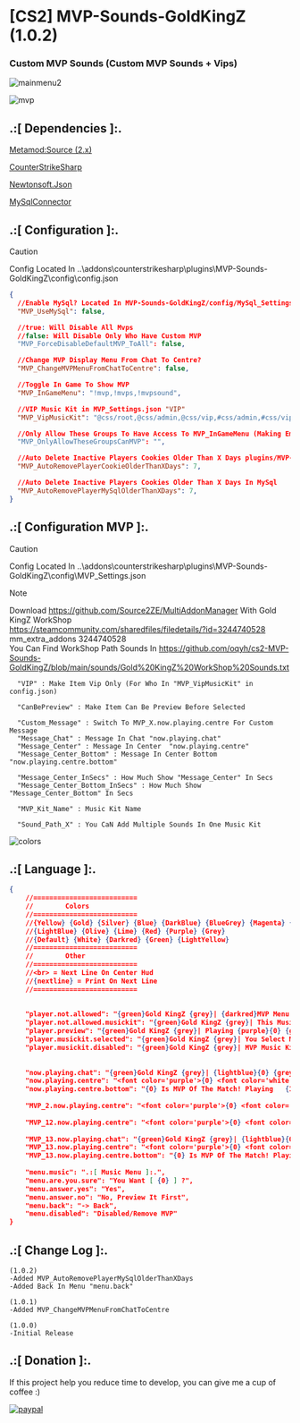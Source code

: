 # [CS2] MVP-Sounds-GoldKingZ (1.0.2)

### Custom MVP Sounds (Custom MVP Sounds + Vips)

![mainmenu2](https://github.com/oqyh/cs2-MVP-Sounds-GoldKingZ/assets/48490385/aa764efe-1405-4736-be35-01f66b26d68f)


![mvp](https://github.com/oqyh/cs2-MVP-Sounds-GoldKingZ/assets/48490385/485ad4a0-3d3e-476e-adad-4d825061c579)


## .:[ Dependencies ]:.
[Metamod:Source (2.x)](https://www.sourcemm.net/downloads.php/?branch=master)

[CounterStrikeSharp](https://github.com/roflmuffin/CounterStrikeSharp/releases)

[Newtonsoft.Json](https://www.nuget.org/packages/Newtonsoft.Json)

[MySqlConnector](https://www.nuget.org/packages/MySqlConnector)

## .:[ Configuration ]:.

> [!CAUTION]
> Config Located In ..\addons\counterstrikesharp\plugins\MVP-Sounds-GoldKingZ\config\config.json                                           
>

```json
{
  //Enable MySql? Located In MVP-Sounds-GoldKingZ/config/MySql_Settings.json
  "MVP_UseMySql": false,

  //true: Will Disable All Mvps
  //false: Will Disable Only Who Have Custom MVP
  "MVP_ForceDisableDefaultMVP_ToAll": false,

  //Change MVP Display Menu From Chat To Centre?
  "MVP_ChangeMVPMenuFromChatToCentre": false,

  //Toggle In Game To Show MVP 
  "MVP_InGameMenu": "!mvp,!mvps,!mvpsound",

  //VIP Music Kit in MVP_Settings.json "VIP"
  "MVP_VipMusicKit": "@css/root,@css/admin,@css/vip,#css/admin,#css/vip",

  //Only Allow These Groups To Have Access To MVP_InGameMenu (Making Empty "" Means Everyone Has Access) [ex of groups: "@css/root,@css/admin,#css/admin"]
  "MVP_OnlyAllowTheseGroupsCanMVP": "",

  //Auto Delete Inactive Players Cookies Older Than X Days plugins/MVP-Sounds-GoldKingZ/Cookies/MVP_Sounds_Cookies.json
  "MVP_AutoRemovePlayerCookieOlderThanXDays": 7,

  //Auto Delete Inactive Players Cookies Older Than X Days In MySql
  "MVP_AutoRemovePlayerMySqlOlderThanXDays": 7,
}
```


## .:[ Configuration MVP ]:.

> [!CAUTION]
> Config Located In ..\addons\counterstrikesharp\plugins\MVP-Sounds-GoldKingZ\config\MVP_Settings.json                                          
>

> [!NOTE]
> Download https://github.com/Source2ZE/MultiAddonManager  With Gold KingZ WorkShop                                                                                                                               
> https://steamcommunity.com/sharedfiles/filedetails/?id=3244740528                                                                                                                             
> mm_extra_addons 3244740528                                                                                                                        
> You Can Find WorkShop Path Sounds In  https://github.com/oqyh/cs2-MVP-Sounds-GoldKingZ/blob/main/sounds/Gold%20KingZ%20WorkShop%20Sounds.txt                                                                                                                           
                                                                                                                       
```
  "VIP" : Make Item Vip Only (For Who In "MVP_VipMusicKit" in config.json)

  "CanBePreview" : Make Item Can Be Preview Before Selected
  
  "Custom_Message" : Switch To MVP_X.now.playing.centre For Custom Message
  "Message_Chat" : Message In Chat "now.playing.chat"
  "Message_Center" : Message In Center  "now.playing.centre"
  "Message_Center_Bottom" : Message In Center Bottom "now.playing.centre.bottom"

  "Message_Center_InSecs" : How Much Show "Message_Center" In Secs
  "Message_Center_Bottom_InSecs" : How Much Show "Message_Center_Bottom" In Secs 

  "MVP_Kit_Name" : Music Kit Name
  
  "Sound_Path_X" : You CaN Add Multiple Sounds In One Music Kit
```


![colors](https://github.com/oqyh/cs2-MVP-Sounds-GoldKingZ/assets/48490385/ba02c700-8e0b-4ebe-bc28-103b796c0b2e)



## .:[ Language ]:.
```json
{
	//==========================
	//        Colors
	//==========================
	//{Yellow} {Gold} {Silver} {Blue} {DarkBlue} {BlueGrey} {Magenta} {LightRed}
	//{LightBlue} {Olive} {Lime} {Red} {Purple} {Grey}
	//{Default} {White} {Darkred} {Green} {LightYellow}
	//==========================
	//        Other
	//==========================
	//<br> = Next Line On Center Hud 
	//{nextline} = Print On Next Line
	//==========================
	
	
	"player.not.allowed": "{green}Gold KingZ {grey}| {darkred}MVP Menu Is For {lime}VIPS {darkred}Only",
	"player.not.allowed.musickit": "{green}Gold KingZ {grey}| This Music Kit For {darkred}Vips Only",
	"player.preview": "{green}Gold KingZ {grey}| Playing {purple}{0} {grey}For You Only",
	"player.musickit.selected": "{green}Gold KingZ {grey}| You Select Music Kit {purple}{0}",
	"player.musickit.disabled": "{green}Gold KingZ {grey}| MVP Music Kit Now {darkred}Disabled",
	
	
	"now.playing.chat": "{green}Gold KingZ {grey}| {lightblue}{0} {grey} Is MVP {nextline}{green}Gold KingZ {grey}| Now Playing {purple}{1}",
	"now.playing.centre": "<font color='purple'>{0} <font color='white'>Is MVP Of The Match! <br> <font color='white'>Playing <font color='green'>{1} </font>",
	"now.playing.centre.bottom": "{0} Is MVP Of The Match! Playing   {1}",
	
	"MVP_2.now.playing.centre": "<font color='purple'>{0} <font color='white'>Is MVP Of The Match! <br> <img src='https://raw.githubusercontent.com/oqyh/cs2-MVP-Sounds-GoldKingZ/main/Resources/skull1.gif' class=''> <br> <br> <font color='white'>Playing <font color='green'>{1} </font>",
	
	"MVP_12.now.playing.centre": "<font color='purple'>{0} <font color='white'>Is MVP Of The Match! <br> <img src='https://raw.githubusercontent.com/oqyh/cs2-MVP-Sounds-GoldKingZ/main/Resources/9mm.gif' class=''> <br> <br> <font color='white'>Playing <font color='green'>{1} </font>",
	
	"MVP_13.now.playing.chat": "{green}Gold KingZ {grey}| {lightblue}{0} {grey} Is MVP Of The Match !!!!!!! {nextline}{green}Gold KingZ {grey}| Now Playing {purple}{1}",
	"MVP_13.now.playing.centre": "<font color='purple'>{0} <font color='white'>Is MVP Of The Match! <br> <img src='https://raw.githubusercontent.com/oqyh/cs2-MVP-Sounds-GoldKingZ/main/Resources/skull2.gif' class=''> <br> <br> <font color='white'>Playing <font color='green'>{1} </font>",
	"MVP_13.now.playing.centre.bottom": "{0} Is MVP Of The Match! Playing   {1}",
	
	"menu.music": ".:[ Music Menu ]:.",
	"menu.are.you.sure": "You Want [ {0} ] ?",
	"menu.answer.yes": "Yes",
	"menu.answer.no": "No, Preview It First",
	"menu.back": "-> Back",
	"menu.disabled": "Disabled/Remove MVP"
}
```


## .:[ Change Log ]:.
```
(1.0.2)
-Added MVP_AutoRemovePlayerMySqlOlderThanXDays
-Added Back In Menu "menu.back"

(1.0.1)
-Added MVP_ChangeMVPMenuFromChatToCentre

(1.0.0)
-Initial Release
```

## .:[ Donation ]:.

If this project help you reduce time to develop, you can give me a cup of coffee :)

[![paypal](https://www.paypalobjects.com/en_US/i/btn/btn_donateCC_LG.gif)](https://paypal.me/oQYh)
